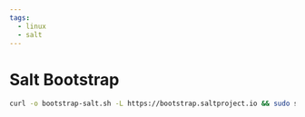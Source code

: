 ```yaml
---
tags:
  - linux
  - salt
---
```

# Salt Bootstrap
``` bash
curl -o bootstrap-salt.sh -L https://bootstrap.saltproject.io && sudo sh bootstrap-salt.sh -A $salt_master_IP -U
```